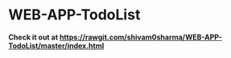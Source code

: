 # WEB-APP-TodoList

<strong> Check it out at https://rawgit.com/shivam0sharma/WEB-APP-TodoList/master/index.html </strong>
<br>
<br>
